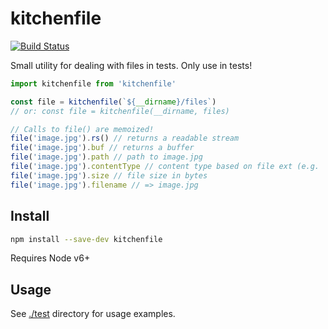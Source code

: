 # kitchenfile

[![Build Status](https://travis-ci.org/blockai/kitchenfile.svg?branch=master)](https://travis-ci.org/blockai/kitchenfile)

Small utility for dealing with files in tests. Only use in tests!

```javascript
import kitchenfile from 'kitchenfile'

const file = kitchenfile(`${__dirname}/files`)
// or: const file = kitchenfile(__dirname, files)

// Calls to file() are memoized!
file('image.jpg').rs() // returns a readable stream
file('image.jpg').buf // returns a buffer
file('image.jpg').path // path to image.jpg
file('image.jpg').contentType // content type based on file ext (e.g.  image/jpg)
file('image.jpg').size // file size in bytes
file('image.jpg').filename // => image.jpg
```

## Install

```bash
npm install --save-dev kitchenfile
```

Requires Node v6+

## Usage

See [./test](./test) directory for usage examples.